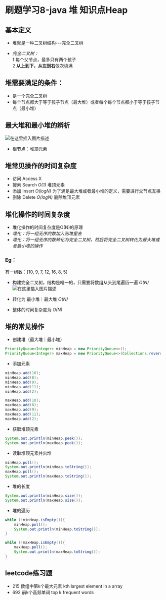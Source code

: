 # 刷题学习8-java 堆 知识点Heap


## 基本定义
* 堆就是一种二叉树结构---完全二叉树  

* _完全二叉树：_  
1 每个父节点，最多只有两个孩子  
2 **从上到下，从左到右**依次填满

## 堆需要满足的条件：  
* 是一个完全二叉树  
* 每个节点都大于等于孩子节点（最大堆）或者每个每个节点都小于等于孩子节点（最小堆）

## 最大堆和最小堆的辨析
![在这里插入图片描述](https://img-blog.csdnimg.cn/c778184a99d643e3ba70e44dcab80a3f.png?x-oss-process=image/watermark,type_ZHJvaWRzYW5zZmFsbGJhY2s,shadow_50,text_Q1NETiBAU3R1X2FydA==,size_20,color_FFFFFF,t_70,g_se,x_16#pic_center)

* 根节点：堆顶元素

## 堆常见操作的时间复杂度
* 访问 Access X  
* 搜索 Search _O(1)_  堆顶元素  
* 添加 Insert _O(logN)_  为了满足最大堆或者最小堆的定义，需要进行父节点互换  
* 删除 Delete _O(logN)_  删除堆顶元素  

## 堆化操作的时间复杂度
* 堆化操作的时间复杂度是O(N)的原理  
* _堆化：将一组无序的数加入到堆里去_
* _堆化：将一组无序的数转化为完全二叉树，然后将完全二叉树转化为最大堆或者最小堆的操作_  
### Eg：
有一组数：[10, 9, 7, 12, 16, 8, 5]  

* 构建完全二叉树，结构是唯一的，只需要将数组从头到尾遍历一遍 *O(N)*  
![在这里插入图片描述](https://img-blog.csdnimg.cn/f9afd196659944c19ad94fc464d063c1.png?x-oss-process=image/watermark,type_ZHJvaWRzYW5zZmFsbGJhY2s,shadow_50,text_Q1NETiBAU3R1X2FydA==,size_20,color_FFFFFF,t_70,g_se,x_16#pic_center)


* 转化为 最小堆｜最大堆 *O(N)*  
* 整体的时间复杂度为 *O(N)*  



## 堆的常见操作
* 创建堆（最大堆｜最小堆）   
```java
PriorityQueue<Integer> minHeap = new PriorityQueue<>();
PriorityQueue<Integer> maxHeap = new PriorityQueue<>(Collections.reverseOrder());
```
* 添加元素  
```java
minHeap.add(10);
minHeap.add(8);
minHeap.add(9);
minHeap.add(11);
minHeap.add(2);

maxHeap.add(10);
maxHeap.add(8);
maxHeap.add(9);
maxHeap.add(11);
maxHeap.add(2);
```
* 获取堆顶元素  
```java
System.out.println(minHeap.peek());
System.out.println(maxHeap.peek());
```
* 读取堆顶元素并出堆  
```java
minHeap.poll();
System.out.println(minHeap.toString());
maxHeap.poll();
System.out.println(maxHeap.toString());
```
* 堆的长度  
```java
System.out.println(minHeap.size());
System.out.println(maxHeap.size());
```
* 堆的遍历
```java
while (!minHeap.isEmpty()){
    minHeap.poll();
    System.out.println(minHeap.toString());
}

while (!maxHeap.isEmpty()){
    maxHeap.poll();
    System.out.println(maxHeap.toString());
}
```

## leetcode练习题
* 215 数组中第k个最大元素 kth largest element in a array  
* 692 前k个高频单词 top k frequent words 



